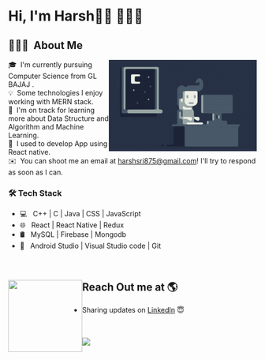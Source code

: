 # Hi, I'm Harsh👋🏾 👨🏾‍💻


## 👨🏻‍💻 &nbsp;About Me

<img alt="Night Coding" src="https://raw.githubusercontent.com/AVS1508/AVS1508/master/assets/Night-Coding.gif" align="right"/>

🎓 &nbsp;I'm currently pursuing Computer Science from GL BAJAJ .\
💡 &nbsp;Some technologies I enjoy working with MERN stack.\
🌱 &nbsp;I'm on track for learning more about Data Structure and Algorithm and Machine Learning.\
🌱 &nbsp;I used to develop App using React native.\
✉️ &nbsp;You can shoot me an email at harshsri875@gmail.com! I'll try to respond as soon as I can.

<h3>🛠 Tech Stack</h3>

- 💻 &nbsp; C++ | C | Java | CSS | JavaScript 
- 🌐 &nbsp; React | React Native | Redux
- 🛢 &nbsp; MySQL | Firebase | Mongodb
- 🔧 &nbsp; Android Studio | Visual Studio code | Git

<br>

## Reach Out me at 🌎 <a href="https://www.linkedin.com/in/harsh-srivastava-a03747166/"><img align="left" width="150" height="146" src="https://cdn.dribbble.com/users/1876781/screenshots/6169542/web_character.gif?raw=true"></a>
- Sharing updates on <a href="https://www.linkedin.com/in/harsh-srivastava-a03747166/">LinkedIn</a> 😇
</br>
</br>
<img src="https://github-readme-stats.vercel.app/api?username=harshsri28&&show_icons=true&title_color=ffffff&icon_color=bb2acf&text_color=daf7dc&bg_color=151515"/>
